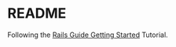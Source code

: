 # README

Following the [Rails Guide Getting Started](https://guides.rubyonrails.org/getting_started.html) Tutorial.
